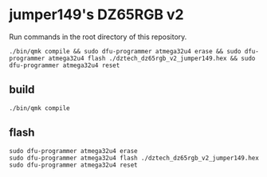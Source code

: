 # jumper149's DZ65RGB v2

Run commands in the root directory of this repository.

```
./bin/qmk compile && sudo dfu-programmer atmega32u4 erase && sudo dfu-programmer atmega32u4 flash ./dztech_dz65rgb_v2_jumper149.hex && sudo dfu-programmer atmega32u4 reset
```

## build

```
./bin/qmk compile
```

## flash

```
sudo dfu-programmer atmega32u4 erase
sudo dfu-programmer atmega32u4 flash ./dztech_dz65rgb_v2_jumper149.hex
sudo dfu-programmer atmega32u4 reset
```
